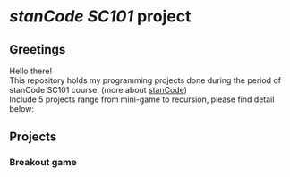 # *stanCode SC101* project

## Greetings
Hello there!\
This repository holds my programming projects done during the period of stanCode SC101 course. (more about [stanCode](https://stancode.tw/))\
Include 5 projects range from mini-game to recursion, please find detail below:

## Projects
### Breakout game

